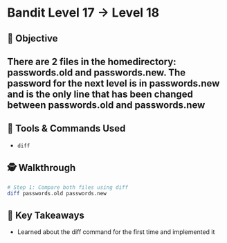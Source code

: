 # Bandit Level 17 → Level 18

## 🧠 Objective
There are 2 files in the homedirectory: passwords.old and passwords.new. The password for the next level is in passwords.new and is the only line that has been changed between passwords.old and passwords.new
---

## 🧰 Tools & Commands Used
- `diff`

## 🕵️ Walkthrough

```bash
# Step 1: Compare both files using diff
diff passwords.old passwords.new
```
## 📌 Key Takeaways
- Learned about the diff command for the first time and implemented it
